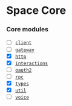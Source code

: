 # Space Core

### Core modules

- [ ] [`client`](client)
- [ ] [`gateway`](gateway)
- [x] [`http`](http)
- [x] [`interactions`](interactions)
- [ ] [`oauth2`](oauth2)
- [ ] [`rpc`](rpc)
- [x] [`types`](types)
- [x] [`util`](util)
- [ ] [`voice`](voice)
